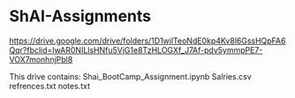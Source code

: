 # ShAI-Assignments

https://drive.google.com/drive/folders/1D1wilTeoNdE0kp4Kv8l6GssHQpFA6Qqr?fbclid=IwAR0NILlsHNfu5VjG1e8TzHLOGXf_J7Af-pdv5ymmpPE7-VOX7monhnjPbl8

This drive contains:
Shai_BootCamp_Assignment.ipynb
Salries.csv
refrences.txt
notes.txt
